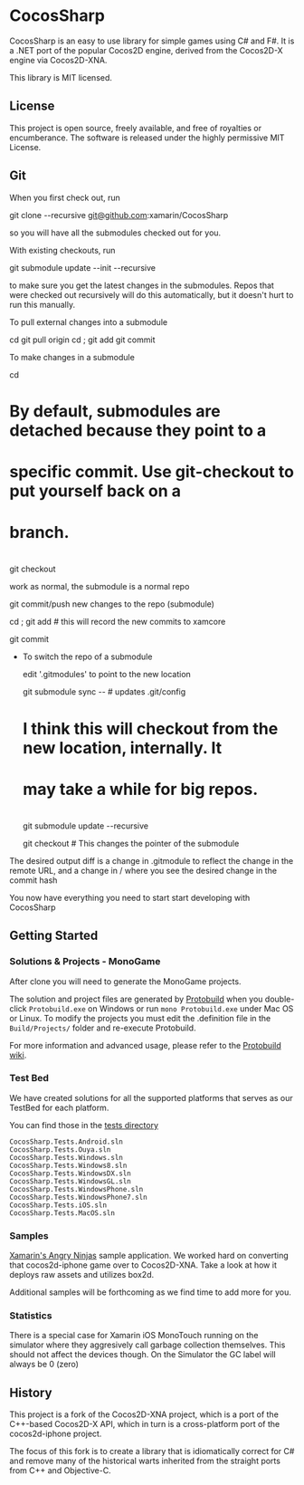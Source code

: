 # CocosSharp

CocosSharp is an easy to use library for simple games using C# and F#.
It is a .NET port of the popular Cocos2D engine, derived from the
Cocos2D-X engine via Cocos2D-XNA.

This library is MIT licensed.

License
-------

This project is open source, freely available, and free of royalties
or encumberance. The software is released under the highly permissive
MIT License.

Git
---

When you first check out, run

   git clone --recursive git@github.com:xamarin/CocosSharp

so you will have all the submodules checked out for you.

With existing checkouts, run

   git submodule update --init --recursive

to make sure you get the latest changes in the submodules. Repos that
were checked out recursively will do this automatically, but it
doesn't hurt to run this manually.

To pull external changes into a submodule

   cd <submodule>
   git pull origin <branch>
   cd <top-level>; git add <submodule>
   git commit

To make changes in a submodule

   cd <submodule>

   # By default, submodules are detached because they point to a
   # specific commit. Use git-checkout to put yourself back on a
   # branch.
   #
   git checkout <branch>

   work as normal, the submodule is a normal repo

   git commit/push new changes to the repo (submodule)

   cd <top-level>; git add <submodule> # this will record the new commits to xamcore

   git commit

* To switch the repo of a submodule

   edit '.gitmodules' to point to the new location

   git submodule sync -- <path of the submodule> # updates .git/config

   # I think this will checkout from the new location, internally. It
   # may take a while for big repos.
   #
   git submodule update --recursive

   git checkout <desired new hash> # This changes the pointer of the submodule

The desired output diff is a change in .gitmodule to reflect the
change in the remote URL, and a change in /<submodule> where you see
the desired change in the commit hash


You now have everything you need to start start developing with
CocosSharp

Getting Started
---------------
### Solutions & Projects - MonoGame

After clone you will need to generate the MonoGame projects.

The solution and project files are generated by [Protobuild](https://github.com/hach-que/Protobuild) when you double-click `Protobuild.exe` on Windows or run `mono Protobuild.exe` under Mac OS or Linux.  To modify the projects you must edit the .definition file in the `Build/Projects/` folder and re-execute Protobuild.

For more information and advanced usage, please refer to the [Protobuild wiki](https://github.com/hach-que/Protobuild/wiki).

### Test Bed

We have created solutions for all the supported platforms that serves
as our TestBed for each platform.

You can find those in the [tests directory](https://github.com/xamarin/CocosSharp/tree/master/tests "Test Bed")

	CocosSharp.Tests.Android.sln	
	CocosSharp.Tests.Ouya.sln	
	CocosSharp.Tests.Windows.sln	
	CocosSharp.Tests.Windows8.sln	
	CocosSharp.Tests.WindowsDX.sln	
	CocosSharp.Tests.WindowsGL.sln	
	CocosSharp.Tests.WindowsPhone.sln	
	CocosSharp.Tests.WindowsPhone7.sln	
	CocosSharp.Tests.iOS.sln
	CocosSharp.Tests.MacOS.sln	

### Samples

[Xamarin's Angry Ninjas](https://github.com/xamarin/AngryNinjas
"Xamarin’s Angry Ninjas") sample application. We worked hard on
converting that cocos2d-iphone game over to Cocos2D-XNA. Take a look
at how it deploys raw assets and utilizes box2d.

Additional samples will be forthcoming as we find time to add more for you. 

### Statistics

There is a special case for Xamarin iOS MonoTouch running on the simulator where they aggresively call garbage collection themselves.  This should not affect the devices though.  On the Simulator the GC label will always be 0 (zero)


History
-------

This project is a fork of the Cocos2D-XNA project, which is a port of
the C++-based Cocos2D-X API, which in turn is a cross-platform port of
the cocos2d-iphone project.  

The focus of this fork is to create a library that is idiomatically
correct for C# and remove many of the historical warts inherited from
the straight ports from C++ and Objective-C.
